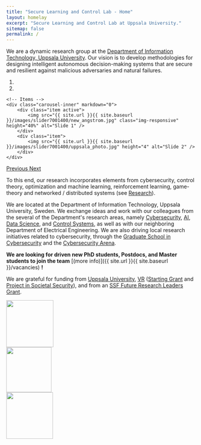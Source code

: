 ```yaml
---
title: "Secure Learning and Control Lab - Home"
layout: homelay
excerpt: "Secure Learning and Control Lab at Uppsala University."
sitemap: false
permalink: /
---
```


We are a dynamic research group at the [Department of Information Technology, Uppsala University](http://www.it.uu.se).
Our vision is to develop methodologies for designing intelligent autonomous decision-making systems that are secure and resilient against malicious adversaries and natural failures. 

<div markdown="0" id="carousel" class="carousel slide" data-ride="carousel" data-interval="4000" data-pause="hover" >
    <!-- Menu -->
    <ol class="carousel-indicators">
        <li data-target="#carousel" data-slide-to="0" class="active"></li>
        <li data-target="#carousel" data-slide-to="1"></li>
    </ol>

    <!-- Items -->
    <div class="carousel-inner" markdown="0">
        <div class="item active">
            <img src="{{ site.url }}{{ site.baseurl }}/images/slider7001400/new_angstrom.jpg" class="img-responsive" height="40%" alt="Slide 1" />
        </div>
        <div class="item">
            <img src="{{ site.url }}{{ site.baseurl }}/images/slider7001400/uppsala_photo.jpg" height="4" alt="Slide 2" />
        </div>
    </div>
  <a class="left carousel-control" href="#carousel" role="button" data-slide="prev">
    <span class="glyphicon glyphicon-chevron-left" aria-hidden="true"></span>
    <span class="sr-only">Previous</span>
  </a>
  <a class="right carousel-control" href="#carousel" role="button" data-slide="next">
    <span class="glyphicon glyphicon-chevron-right" aria-hidden="true"></span>
    <span class="sr-only">Next</span>
  </a>
</div>



To this end, our research incorporates elements from cybersecurity, control theory, optimization and machine learning, reinforcement learning, game-theory and networked / distributed systems (see [Research](research)).

We are located at the Department of Information Technology, Uppsala University, Sweden. We exchange ideas and work with our colleagues from the several of the Department's research areas, namely [Cybersecurity](https://www.it.uu.se/research/cybersecurity), [AI](https://www.it.uu.se/research/artificial-intelligence), [Data Science](https://www.it.uu.se/research/data-science), and [Control Systems](https://www.it.uu.se/research/control-and-dynamical-systems), as well as with our neighboring Department of Electrical Engineering. We are also driving local research initiatives related to cybersecurity, through the [Graduate School in Cybersecurity](http://www.it.uu.se/research/arenas/security/graduate_school) and the [Cybersecurity Arena](http://www.it.uu.se/research/arenas/security).

 **We are looking for driven new PhD students, Postdocs, and Master students to join the team** [(more info)]({{ site.url }}{{ site.baseurl }}/vacancies) **!**


We are grateful for funding from [Uppsala University](www.it.uu.se), [VR](www.vr.se) ([Starting Grant](https://www.vr.se/english/applying-for-funding/calls/2018-03-07-starting-grant-within-natural-and-engineering-sciences.html) and [Project in Societal Security](https://www.vr.se/english/applying-for-funding/decisions/2021-08-25-project-grant-for-research-into-societal-security.html)), and from an [SSF Future Research Leaders Grant](https://strategiska.se/en/research/ongoing-research/framtidens-forskningsledare-7/).

<div class="row">

<div class="col-sm-4 clearfix">
<img src="{{ site.url }}{{ site.baseurl }}/images/logopic/UU_logo_4f125px.png" style="width: 125px">

</div>

<div class="col-sm-4 clearfix">
<img src="{{ site.url }}{{ site.baseurl }}/images/logopic/svart_fyrkant_eng.png" style="width: 120px">

</div>

<div class="col-sm-4 clearfix">
<img src="{{ site.url }}{{ site.baseurl }}/images/logopic/ssf_gb_rgb-300x247.png" style="width: 124px">

</div>

</div>
 
 